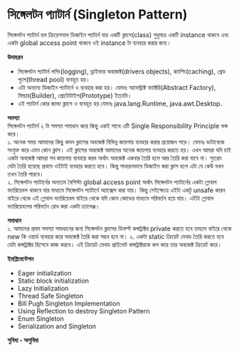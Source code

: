 # সিঙ্গেলটন প্যাটার্ন  (Singleton Pattern)               
সিঙ্গেলটন প্যাটার্ন হল ক্রিয়েশনাল ডিজাইন প্যাটার্ন যার একটি ক্লাসে(class) শুধুমাত্র একটি instance থাকবে এবং একটা global access point থাকবে ওই instance টা ব্যবহার করার জন্য।             

**উদাহরন**           
* সিঙ্গেলটন প্যাটার্ন  লগিং(logging), ড্রাইভার অবজেক্ট(drivers objects), ক্যাশিং(caching), থ্রেড পুলে(thread pool) ব্যবহৃত হয়।                       
* এটা অন্যান্য ডিজাইন প্যাটার্নে ও ব্যবহার করা হয়। যেমনঃ অ্যাবস্ট্রাক্ট ফ্যাক্টরি(Abstract Factory), বিল্ডার(Builder), প্রোটোটাইপ(Prototype) ইত্যাদি।                            
* এই প্যাটার্ন কোর জাভা ক্লাসে ও ব্যবহৃত হয় যেমনঃ java.lang.Runtime, java.awt.Desktop.         

**সমস্যা**                   
সিঙ্গেলটন প্যাটার্ন  ২ টা সমস্যা সমাধান করে কিন্তু একই সাথে এটি Single Responsibility Principle ভঙ্গ করে।                
১. অনেক সময় আমাদের কিছু কমন ক্লাসের অবজেক্ট বিভিন্ন জায়গায় ব্যবহার করার প্রয়োজন পড়ে। যেমনঃ ডাটাবেজে সংযুক্ত করে এমন কোন ক্লাস। এই ক্লাসের অবজেক্ট আমাদের অনেক জায়গায় ব্যবহার করতে হয়। এখন আমরা যদি চাই একটা অবজেক্ট আমরা সব জায়গায় ব্যবহার করব অর্থাৎ অবজেক্ট একবার তৈরি হলে আর তৈরি করা যাবে না। সুতরাং যেটা তৈরি হয়েছে প্রথমে ওইটাই ব্যবহার করতে হবে। কিন্তু সাধারনভাবে ডিজাইন করা ক্লাস হলে এটা যে কেউ যখন তখন তৈরি পারবে।                                   
২. সিঙ্গেলটন প্যাটার্নের অন্যতম বৈশিস্ট্য global access point অর্থাৎ সিঙ্গেলটন প্যাটার্নের একটা গ্লোবাল ভ্যারিয়েবল থাকবে যার মাধ্যমে সিঙ্গেলটন প্যাটার্নে অ্যাক্সেস করা যায়। কিন্তু সেইক্ষেত্রে এইটা একটু unsafe কারন বাইরে থেকে এই গ্লোবাল ভ্যারিয়েবল বাইরে থেকে যদি কোন কোডের মাধ্যমে পরিবর্তন হয়ে যায়। এইটা গ্লোবাল ভ্যারিয়েবলের পরিবর্তন রোধ করা একটা চ্যালেঞ্জ। 


**সমাধান**   
১. আমাদের প্রথম সমস্যা সমাধানের জন্য সিঙ্গেলটন ক্লাসের ডিফল্ট কন্সট্রাক্টর private করতে হবে তাহলে বাইরে থেকে new কি ওয়ার্ড ব্যবহার করে অবজেক্ট তৈরি করা সম্ভব হবে না। 
২. একটা static ক্রিয়েট মেথড তৈরি করতে হবে যেটা কন্সট্রাক্টর হিসেবে কাজ করবে। এই ক্রিয়েট মেথড প্রাইভেট কন্সট্রাক্টরকে কল করে তার অবজেক্ট ক্রিয়েট করে। 


**ইমপ্লিমেন্টেশন**
* Eager initialization
* Static block initialization
* Lazy Initialization
* Thread Safe Singleton
* Bill Pugh Singleton Implementation
* Using Reflection to destroy Singleton Pattern
* Enum Singleton
* Serialization and Singleton


**সুবিধা - অসুবিধা**